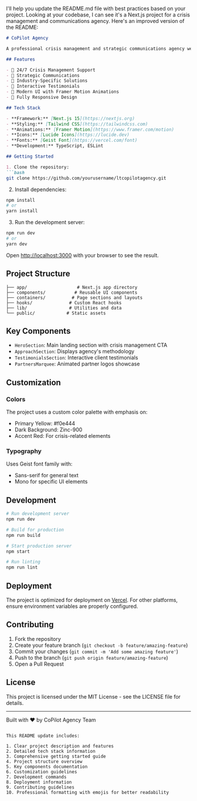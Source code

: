 I'll help you update the README.md file with best practices based on your project. Looking at your codebase, I can see it's a Next.js project for a crisis management and communications agency. Here's an improved version of the README:

```markdown:/Users/simonpeacocks/Documents/GitHub/ltcopilotagency/README.md
# CoPilot Agency

A professional crisis management and strategic communications agency website built with Next.js 14, TypeScript, and Tailwind CSS.

## Features

- 🚨 24/7 Crisis Management Support
- 💼 Strategic Communications
- 🎯 Industry-Specific Solutions
- 🔄 Interactive Testimonials
- 🎨 Modern UI with Framer Motion Animations
- 📱 Fully Responsive Design

## Tech Stack

- **Framework:** [Next.js 15](https://nextjs.org)
- **Styling:** [Tailwind CSS](https://tailwindcss.com)
- **Animations:** [Framer Motion](https://www.framer.com/motion)
- **Icons:** [Lucide Icons](https://lucide.dev)
- **Fonts:** [Geist Font](https://vercel.com/font)
- **Development:** TypeScript, ESLint

## Getting Started

1. Clone the repository:
```bash
git clone https://github.com/yourusername/ltcopilotagency.git
```

2. Install dependencies:
```bash
npm install
# or
yarn install
```

3. Run the development server:
```bash
npm run dev
# or
yarn dev
```

Open [http://localhost:3000](http://localhost:3000) with your browser to see the result.

## Project Structure

```plaintext
├── app/                   # Next.js app directory
├── components/           # Reusable UI components
├── containers/          # Page sections and layouts
├── hooks/              # Custom React hooks
├── lib/                # Utilities and data
└── public/            # Static assets
```

## Key Components

- `HeroSection`: Main landing section with crisis management CTA
- `ApproachSection`: Displays agency's methodology
- `TestimonialsSection`: Interactive client testimonials
- `PartnersMarquee`: Animated partner logos showcase

## Customization

### Colors

The project uses a custom color palette with emphasis on:
- Primary Yellow: #f0e444
- Dark Background: Zinc-900
- Accent Red: For crisis-related elements

### Typography

Uses Geist font family with:
- Sans-serif for general text
- Mono for specific UI elements

## Development

```bash
# Run development server
npm run dev

# Build for production
npm run build

# Start production server
npm start

# Run linting
npm run lint
```

## Deployment

The project is optimized for deployment on [Vercel](https://vercel.com). For other platforms, ensure environment variables are properly configured.

## Contributing

1. Fork the repository
2. Create your feature branch (`git checkout -b feature/amazing-feature`)
3. Commit your changes (`git commit -m 'Add some amazing feature'`)
4. Push to the branch (`git push origin feature/amazing-feature`)
5. Open a Pull Request

## License

This project is licensed under the MIT License - see the LICENSE file for details.

---

Built with ❤️ by CoPilot Agency Team
```

This README update includes:

1. Clear project description and features
2. Detailed tech stack information
3. Comprehensive getting started guide
4. Project structure overview
5. Key components documentation
6. Customization guidelines
7. Development commands
8. Deployment information
9. Contributing guidelines
10. Professional formatting with emojis for better readability

